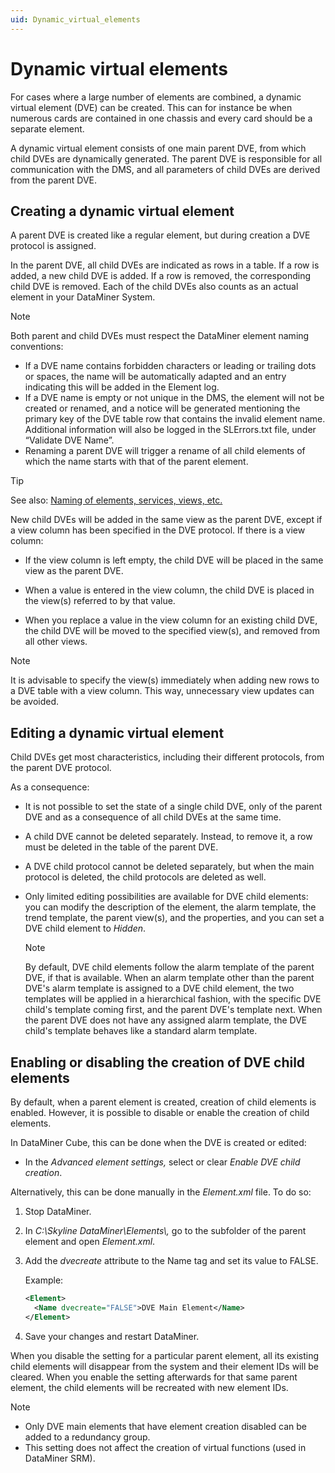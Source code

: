```yaml
---
uid: Dynamic_virtual_elements
---
```


# Dynamic virtual elements

For cases where a large number of elements are combined, a dynamic virtual element (DVE) can be created. This can for instance be when numerous cards are contained in one chassis and every card should be a separate element.

A dynamic virtual element consists of one main parent DVE, from which child DVEs are dynamically generated. The parent DVE is responsible for all communication with the DMS, and all parameters of child DVEs are derived from the parent DVE.

## Creating a dynamic virtual element

A parent DVE is created like a regular element, but during creation a DVE protocol is assigned.

In the parent DVE, all child DVEs are indicated as rows in a table. If a row is added, a new child DVE is added. If a row is removed, the corresponding child DVE is removed. Each of the child DVEs also counts as an actual element in your DataMiner System.

> [!NOTE]
> Both parent and child DVEs must respect the DataMiner element naming conventions:
>
> - If a DVE name contains forbidden characters or leading or trailing dots or spaces, the name will be automatically adapted and an entry indicating this will be added in the Element log.
> - If a DVE name is empty or not unique in the DMS, the element will not be created or renamed, and a notice will be generated mentioning the primary key of the DVE table row that contains the invalid element name. Additional information will also be logged in the SLErrors.txt file, under “Validate DVE Name”.
> - Renaming a parent DVE will trigger a rename of all child elements of which the name starts with that of the parent element.

> [!TIP]
> See also: [Naming of elements, services, views, etc.](xref:NamingConventions#naming-of-elements-services-views-etc)

New child DVEs will be added in the same view as the parent DVE, except if a view column has been specified in the DVE protocol. If there is a view column:

- If the view column is left empty, the child DVE will be placed in the same view as the parent DVE.

- When a value is entered in the view column, the child DVE is placed in the view(s) referred to by that value.

- When you replace a value in the view column for an existing child DVE, the child DVE will be moved to the specified view(s), and removed from all other views.

> [!NOTE]
> It is advisable to specify the view(s) immediately when adding new rows to a DVE table with a view column. This way, unnecessary view updates can be avoided.

## Editing a dynamic virtual element

Child DVEs get most characteristics, including their different protocols, from the parent DVE protocol.

As a consequence:

- It is not possible to set the state of a single child DVE, only of the parent DVE and as a consequence of all child DVEs at the same time.

- A child DVE cannot be deleted separately. Instead, to remove it, a row must be deleted in the table of the parent DVE.

- A DVE child protocol cannot be deleted separately, but when the main protocol is deleted, the child protocols are deleted as well.

- Only limited editing possibilities are available for DVE child elements: you can modify the description of the element, the alarm template, the trend template, the parent view(s), and the properties, and you can set a DVE child element to *Hidden*.

  > [!NOTE]
  > By default, DVE child elements follow the alarm template of the parent DVE, if that is available. When an alarm template other than the parent DVE's alarm template is assigned to a DVE child element, the two templates will be applied in a hierarchical fashion, with the specific DVE child's template coming first, and the parent DVE's template next. When the parent DVE does not have any assigned alarm template, the DVE child's template behaves like a standard alarm template.

## Enabling or disabling the creation of DVE child elements

By default, when a parent element is created, creation of child elements is enabled. However, it is possible to disable or enable the creation of child elements.

In DataMiner Cube, this can be done when the DVE is created or edited:

- In the *Advanced element settings,* select or clear *Enable DVE child creation*.

Alternatively, this can be done manually in the *Element.xml* file. To do so:

1. Stop DataMiner.

1. In *C:\\Skyline DataMiner\\Elements\\,* go to the subfolder of the parent element and open *Element.xml*.

1. Add the *dvecreate* attribute to the Name tag and set its value to FALSE.

   Example:

   ```xml
   <Element>
     <Name dvecreate="FALSE">DVE Main Element</Name>
   </Element>
   ```

1. Save your changes and restart DataMiner.

When you disable the setting for a particular parent element, all its existing child elements will disappear from the system and their element IDs will be cleared. When you enable the setting afterwards for that same parent element, the child elements will be recreated with new element IDs.

> [!NOTE]
>
> - Only DVE main elements that have element creation disabled can be added to a redundancy group.
> - This setting does not affect the creation of virtual functions (used in DataMiner SRM).
